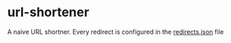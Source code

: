 # url-shortener

A naive URL shortner. Every redirect is configured in the [redirects.json](src/redirects.json) file
